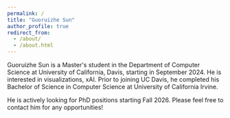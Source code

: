 ```yaml
---
permalink: /
title: "Guoruizhe Sun"
author_profile: true
redirect_from: 
  - /about/
  - /about.html
---
```


Guoruizhe Sun is a Master's student in the Department of Computer Science at University of California, Davis, starting in September 2024. He is interested in visualizations, xAI. Prior to joining UC Davis, he completed his Bachelor of Science in Computer Science at University of California Irvine. 

He is actively looking for PhD positions starting Fall 2026. Please feel free to contact him for any opportunities!
